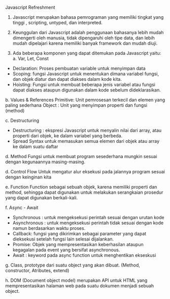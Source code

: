 Javascript Refreshment

1. Javascript merupakan bahasa pemrograman yang memiliki tingkat yang tinggi , scripting, untyped, dan interpreted.

2. Keunggulan dari Javascript adalah penggunaan bahasanya lebih mudah dimengerti oleh manusia, tidak dipengaruhi oleh tipe data, dan lebih mudah dipelajari karena memiliki banyak framework dan mudah diuji.

3. Ada beberapa komponen yang dapat ditemukan pada Javascript yaitu: 
a. Var, Let, Const
- Declaration: Proses pembuatan variable untuk menyimpan data
- Scoping: fungsi Javascript untuk menentukan dimana variabel fungsi, dan objek diatur dan dapat diakses dalam kode kita.
- Hoisting: Fungsi untuk membuat beberapa jenis variabel atau fungsi dapat diakses ataupun digunakan dalam kode sebelum dideklarasikan.

b. Values & References
Primitive: Unit pemrosesan terkecil dan elemen yang paling sederhana
Object : Unit yang menyimpan properti dan fungsi (method)

c. Destructuring
- Destructuring : ekspresi Javascript untuk menyalin nilai dari array, atau properti dari objek, ke dalam variabel yang berbeda.
- Spread Syntax untuk memasukan semua elemen dari objek atau array ke dalam suatu daftar

d. Method
Fungsi untuk membuat program sesederhana mungkin sesuai dengan kegunaannya masing-masing.

d. Control Flow
Untuk mengatur alur eksekusi pada jalannya program sesuai dengan keinginan kita

e. Function
Function sebagai sebuah objek, karena memiliki properti dan method, sehingga dapat digunakan untuk melakukan serangkaian prosedur yang dapat digunakan berkali-kali.

f. Async - Await
- Synchronous : untuk mengeksekusi perintah sesuai dengan urutan kode
- Asynchronous : untuk mengeksekusi perintah tidak sesuai dengan kode namun berdasarkan waktu proses.
- Callback: fungsi yang dikirimkan sebagai parameter yang dapat dieksekusi setelah fungsi lain selesai dijalankan.
- Promise: Objek yang mempresentasikan keberhasilan ataupun kegagalan pada event yang bersifat asynchronous.
- Await : keyword pada async function untuk menghentikan ekseskusi

g. Class, prototype dari suatu object yang akan dibuat. (Method, constructor, Atributes, extend)

h. DOM (Document object model) merupakan API untuk HTML yang mempresentasikan halaman web pada suatu dokumen menjadi sebuah object.